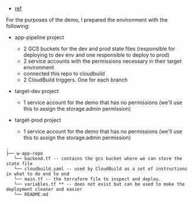 - [ref](https://github.com/athlony2k/deployment-example)

For the purposes of the demo, I prepared the environment with the following:
- app-pipeline project
	- 2 GCS buckets for the dev and prod state files (responsible for deploying to dev env and one responsible to deploy to prod)
	- 2 service accounts with the permissions necessary in their target environment
	- connected this repo to cloudbuild
	- 2 CloudBuild triggers. One for each branch

- target-dev project
	- 1 service account for the demo that has no permissions (we'll use this to assign the storage.admin permission)

- target-prod project
	- 1 service account for the demo that has no permissions (we'll use this to assign the storage.admin permission)

```
.
├── w-app-repo
   └── backend.tf -- contains the gcs bucket where we can store the state file
   └── cloudbuild.yaml -- used by CloudBuild as a set of instructions in what to do end to end
   └── main.tf -- the terraform file to inspect and deploy.
   └── variables.tf ** -- does not exist but can be used to make the deployment cleaner and easier
   └── README.md

```
